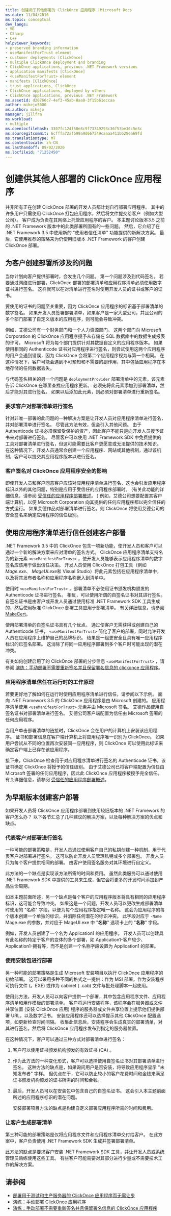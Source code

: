 ```yaml
---
title: 创建用于其他部署的 ClickOnce 应用程序 |Microsoft Docs
ms.date: 11/04/2016
ms.topic: conceptual
dev_langs:
- VB
- CSharp
- C++
helpviewer_keywords:
- preserved branding information
- useManifestForTrust element
- customer deployments [ClickOnce]
- multiple ClickOnce deployment and branding
- ClickOnce applications, previous .NET Framework versions
- application manifests [ClickOnce]
- <useManifestForTrust> element
- manifests [ClickOnce]
- trust applications, ClickOnce
- ClickOnce applications, deployed by others
- ClickOnce applications, previous .NET Framework
ms.assetid: d20766c7-4ef3-45ab-8aa0-3f15b61eccaa
author: mikejo5000
ms.author: mikejo
manager: jillfra
ms.workload:
- multiple
ms.openlocfilehash: 3307fc124f50e8c9f73749293c36f53be36c5e3c
ms.sourcegitcommit: 6cfffa72af599a9d667249caaaa411bb28ea69fd
ms.translationtype: MT
ms.contentlocale: zh-CN
ms.lasthandoff: 09/02/2020
ms.locfileid: "71252450"
---
```

# <a name="create-clickonce-applications-for-others-to-deploy"></a>创建供其他人部署的 ClickOnce 应用程序
并非所有正在创建 ClickOnce 部署的开发人员都计划自行部署应用程序。 其中的许多用户只需使用 ClickOnce 打包应用程序，然后将文件提交给客户（例如大型公司）。 客户成为负责在其网络上托管应用程序的客户。 本主题讨论版本3.5 之前的 .NET Framework 版本中的此类部署所固有的一些问题。 然后，它介绍了在 .NET Framework 3.5 中使用新的 "使用者信任清单" 功能提供的新解决方案。 最后，它使用推荐的策略来为仍使用旧版本 .NET Framework 的客户创建 ClickOnce 部署。

## <a name="issues-involved-in-creating-deployments-for-customers"></a>为客户创建部署所涉及的问题
 当你计划向客户提供部署时，会发生几个问题。 第一个问题涉及到代码签名。 若要通过网络进行部署，ClickOnce 部署的部署清单和应用程序清单必须使用数字证书进行签名。 这样就可以在对清单进行签名时使用开发人员的证书或客户的证书。

 要使用的证书的问题至关重要，因为 ClickOnce 应用程序的标识基于部署清单的数字签名。 如果开发人员签署部署清单，如果客户是一家大型公司，并且公司的多个部门部署了自定义版本的应用程序，则可能会导致冲突。

 例如，艾德公司有一个财务部门和一个人力资源部门。 这两个部门向 Microsoft Corporation 的 ClickOnce 应用程序授予从存储在 SQL 数据库中的数据生成报表的许可。 Microsoft 将为每个部门提供针对其数据自定义的应用程序版本。 如果使用相同的 Authenticode 证书对应用程序进行签名，则尝试使用这两个应用程序的用户会遇到错误，因为 ClickOnce 会将第二个应用程序视为与第一个相同。 在这种情况下，客户可能会遇到不可预知和不需要的副作用，其中包括应用程序在本地存储的任何数据丢失。

 与代码签名相关的另一个问题是 `deploymentProvider` 部署清单中的元素，该元素告诉 ClickOnce 在哪里查找应用程序更新。 必须先将此元素添加到部署清单，然后才能对其进行签名。 如果以后添加此元素，则必须对部署清单进行重新签名。

### <a name="require-the-customer-to-sign-the-deployment-manifest"></a>要求客户对部署清单进行签名
 针对非唯一部署的此问题的一种解决方案是让开发人员对应用程序清单进行签名，并对部署清单进行签名。 尽管此方法有效，但会引入其他问题。 由于 Authenticode 证书必须保留受保护的资产，因此客户不能只是向开发人员授予证书来对部署进行签名。 尽管客户可以使用 .NET Framework SDK 中免费提供的工具对部署清单进行签名，但这可能需要比客户更愿意或无法提供的技术知识。 在这种情况下，开发人员通常会创建一个应用程序、网站或其他机制，通过该机制，客户可以提交其应用程序版本以进行签名。

### <a name="the-impact-of-customer-signing-on-clickonce-application-security"></a>客户签名对 ClickOnce 应用程序安全的影响
 即使开发人员和客户同意客户应该对应用程序清单进行签名，这也会引发应用程序标识以外的其他问题，特别是应用于受信任的应用程序部署时。  (有关此功能的详细信息，请参阅 [受信任的应用程序部署概述](../deployment/trusted-application-deployment-overview.md)。 ) 例如，艾德公司想要配置其客户端计算机，以便 Microsoft Corporation 向其提供的任何应用程序都以完全信任的方式运行。 如果艾德作品对部署清单进行签名，则 ClickOnce 将使用艾德公司的安全签名来确定应用程序的信任级别。

## <a name="create-customer-deployments-by-using-application-manifest-for-trust"></a>使用应用程序清单进行信任创建客户部署
 .NET Framework 3.5 中的 ClickOnce 包含一项新功能，使开发人员和客户可以通过一个新的解决方案来应对清单的签名方式。 ClickOnce 应用程序清单支持名为的新元素 `<useManifestForTrust>` ，使开发人员能够表示应用程序清单的数字签名应该用于做出信任决策。 开发人员使用 ClickOnce 打包工具（例如 *Mage.exe*、 *MageUI.exe*和 Visual Studio）将此元素包括在应用程序清单中，以及将其发布者名称和应用程序名称嵌入到清单中。

 使用时 `<useManifestForTrust>` ，部署清单不必使用证书颁发机构颁发的 Authenticode 证书进行签名。 相反，可以使用所谓的自签名证书对其进行签名。 自签名证书是由客户或开发人员通过使用标准 .NET Framework SDK 工具生成的，然后使用标准 ClickOnce 部署工具应用于部署清单。 有关详细信息，请参阅 [MakeCert](/windows/desktop/SecCrypto/makecert)。

 使用部署清单的自签名证书具有几个优点。 通过使客户无需获得或创建自己的 Authenticode 证书， `<useManifestForTrust>` 简化了客户的部署，同时允许开发人员在应用程序上维护自己的品牌标识。 结果是一组更安全且具有唯一应用程序标识的已签名部署。 这消除了将同一应用程序部署到多个客户时可能出现的潜在冲突。

 有关如何创建启用了的 ClickOnce 部署的分步信息 `<useManifestForTrust>` ，请参阅 [演练：手动部署不需要重新签名并且保留署名信息的 clickonce 应用程序](../deployment/walkthrough-manually-deploying-a-clickonce-app-no-re-signing-required.md)。

### <a name="how-application-manifest-for-trust-works-at-run-time"></a>应用程序清单信任在运行时的工作原理
 若要更好地了解如何在运行时使用应用程序清单进行信任，请参阅以下示例。 面向 .NET Framework 3.5 的 ClickOnce 应用程序是由 Microsoft 创建的。 应用程序清单使用 `<useManifestForTrust>` 元素并由 Microsoft 签名。 艾德作品使用自签名证书对部署清单进行签名。 艾德公司客户端配置为信任由 Microsoft 签署的任何应用程序。

 当用户单击部署清单的链接时，ClickOnce 会在用户的计算机上安装该应用程序。 证书和部署信息在客户端计算机上将应用程序唯一识别为 ClickOnce。 如果用户尝试从不同的位置再次安装同一应用程序，则 ClickOnce 可以使用此标识来确定客户端上已存在该应用程序。

 接下来，ClickOnce 检查用于对应用程序清单进行签名的 Authenticode 证书，该证书确定 ClickOnce 将授予的信任级别。 由于艾德公司已将客户端配置为信任由 Microsoft 签署的任何应用程序，因此此 ClickOnce 应用程序被授予完全信任。 有关详细信息，请参阅 [受信任的应用程序部署概述](../deployment/trusted-application-deployment-overview.md)。

## <a name="create-customer-deployments-for-earlier-versions"></a>为早期版本创建客户部署
 如果开发人员将 ClickOnce 应用程序部署到使用较旧版本的 .NET Framework 的客户怎么办？ 以下各节汇总了几种建议的解决方案，以及每种解决方案的优点和缺点。

### <a name="sign-deployments-on-behalf-of-customer"></a>代表客户对部署进行签名
 一种可能的部署策略是，开发人员通过使用客户自己的私钥创建一种机制，用于代表客户对部署进行签名。 这可以防止开发人员管理私钥或多个部署包。 开发人员只为每个客户提供相同的部署。 由客户使用签名服务对其环境进行自定义。

 此方法的一个缺点是实现该方法所需的时间和费用。 虽然此类服务可以通过使用 .NET Framework SDK 中提供的工具来生成，但它会将更多的开发时间添加到产品生命周期。

 如本主题前面所述，另一个缺点是每个客户的应用程序版本将具有相同的应用程序标识，这可能会导致冲突。 如果这是一个问题，开发人员可以更改生成部署清单时使用的 "名称" 字段，以便为每个应用程序指定唯一名称。 这会为应用程序的每个版本创建一个单独的标识，并消除任何潜在的标识冲突。 此字段对应于 `-Name` Mage.exe 的参数，并对应于 MageUI.exe 中 "**名称**" 选项卡上的 "**名称**" 字段。

 例如，开发人员创建了一个名为 Application1 的应用程序。 开发人员可以创建具有此名称的特定于客户的变体的多个部署，如 Application1-客户较少、Application1-拥有等，而不是创建一个名称字段设置为 Application1 的部署。

### <a name="deploy-using-a-setup-package"></a>使用安装包进行部署
 另一种可能的部署策略是生成 Microsoft 安装项目以执行 ClickOnce 应用程序的初始部署。 这可以采用多种不同的格式之一提供：作为 MSI 部署，作为安装程序可执行文件 (。EXE) 或作为 cabinet ( .cab) 文件与批处理脚本一起使用。

 使用此方法，开发人员可以向客户提供一个部署，其中包含应用程序文件、应用程序清单和用作模板的部署清单。 客户将运行安装程序，该程序会在服务器或文件共享位置 (安装 ClickOnce 应用) 程序的服务器或文件共享位置上提示他们提供部署 URL，以及数字证书。 安装应用程序还可以选择提示其他 ClickOnce 配置选项，如更新检查时间间隔。 收集此信息后，安装程序会生成真实的部署清单，对其进行签名，然后将 ClickOnce 应用程序发布到指定的服务器位置。

 在这种情况下，客户可以通过三种方式对部署清单进行签名：

1. 客户可以使用证书颁发机构颁发的有效证书 (CA) 。

2. 作为此方法的一种变化形式，客户可以选择使用自签名证书对其部署清单进行签名。 这种方法的缺点是，如果询问用户是否安装，将导致应用程序显示 "未知发布者" 字样。 但优点在于，它可以防止较小的客户花费时间和金钱来满足证书颁发机构颁发的证书所需的时间和金钱。

3. 最后，开发人员可以在安装包中包含自己的自签名证书。 这会引入本主题前面所述的应用程序标识的潜在问题。

   安装部署项目方法的缺点是构建自定义部署应用程序所需的时间和费用。

### <a name="have-customer-generate-deployment-manifest"></a>让客户生成部署清单
 第三种可能的部署策略是仅将应用程序文件和应用程序清单交付给客户。 在此方案中，客户负责使用 .NET Framework SDK 生成并签署部署清单。

 此方法的缺点是要求客户安装 .NET Framework SDK 工具，并让开发人员或系统管理员熟练使用这些工具。 有些客户可能需要对其部分进行少量或不需要技术工作的解决方案。

## <a name="see-also"></a>请参阅
- [部署用于测试和生产服务器的 ClickOnce 应用程序而无需让步](../deployment/deploying-clickonce-applications-for-testing-and-production-without-resigning.md)
- [演练：手动部署 ClickOnce 应用程序](../deployment/walkthrough-manually-deploying-a-clickonce-application.md)
- [演练：手动部署不需要重新签名并且保留署名信息的 ClickOnce 应用程序](../deployment/walkthrough-manually-deploying-a-clickonce-app-no-re-signing-required.md)